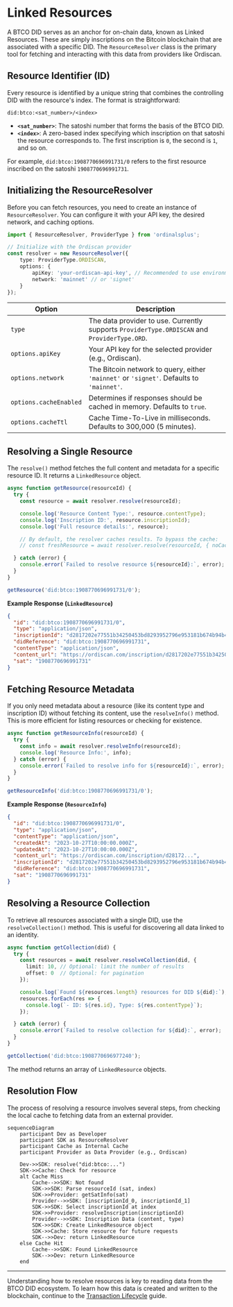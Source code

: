 # Linked Resources

A BTCO DID serves as an anchor for on-chain data, known as Linked Resources. These are simply inscriptions on the Bitcoin blockchain that are associated with a specific DID. The `ResourceResolver` class is the primary tool for fetching and interacting with this data from providers like Ordiscan.

## Resource Identifier (ID)

Every resource is identified by a unique string that combines the controlling DID with the resource's index. The format is straightforward:

`did:btco:<sat_number>/<index>`

- **`<sat_number>`**: The satoshi number that forms the basis of the BTCO DID.
- **`<index>`**: A zero-based index specifying which inscription on that satoshi the resource corresponds to. The first inscription is `0`, the second is `1`, and so on.

For example, `did:btco:1908770696991731/0` refers to the first resource inscribed on the satoshi `1908770696991731`.

## Initializing the ResourceResolver

Before you can fetch resources, you need to create an instance of `ResourceResolver`. You can configure it with your API key, the desired network, and caching options.

```typescript
import { ResourceResolver, ProviderType } from 'ordinalsplus';

// Initialize with the Ordiscan provider
const resolver = new ResourceResolver({
    type: ProviderType.ORDISCAN,
    options: {
        apiKey: 'your-ordiscan-api-key', // Recommended to use environment variables
        network: 'mainnet' // or 'signet'
    }
});
```

| Option | Description |
|---|---|
| `type` | The data provider to use. Currently supports `ProviderType.ORDISCAN` and `ProviderType.ORD`. |
| `options.apiKey` | Your API key for the selected provider (e.g., Ordiscan). |
| `options.network` | The Bitcoin network to query, either `'mainnet'` or `'signet'`. Defaults to `'mainnet'`. |
| `options.cacheEnabled` | Determines if responses should be cached in memory. Defaults to `true`. |
| `options.cacheTtl` | Cache Time-To-Live in milliseconds. Defaults to 300,000 (5 minutes). |

## Resolving a Single Resource

The `resolve()` method fetches the full content and metadata for a specific resource ID. It returns a `LinkedResource` object.

```typescript
async function getResource(resourceId) {
  try {
    const resource = await resolver.resolve(resourceId);

    console.log('Resource Content Type:', resource.contentType);
    console.log('Inscription ID:', resource.inscriptionId);
    console.log('Full resource details:', resource);

    // By default, the resolver caches results. To bypass the cache:
    // const freshResource = await resolver.resolve(resourceId, { noCache: true });

  } catch (error) {
    console.error(`Failed to resolve resource ${resourceId}:`, error);
  }
}

getResource('did:btco:1908770696991731/0');
```

**Example Response (`LinkedResource`)**

```json
{
  "id": "did:btco:1908770696991731/0",
  "type": "application/json",
  "inscriptionId": "d2817202e77551b34250453bd8293952796e953181b674b94b4737a89154f652i0",
  "didReference": "did:btco:1908770696991731",
  "contentType": "application/json",
  "content_url": "https://ordiscan.com/inscription/d2817202e77551b34250453bd8293952796e953181b674b94b4737a89154f652i0",
  "sat": "1908770696991731"
}
```

## Fetching Resource Metadata

If you only need metadata about a resource (like its content type and inscription ID) without fetching its content, use the `resolveInfo()` method. This is more efficient for listing resources or checking for existence.

```typescript
async function getResourceInfo(resourceId) {
  try {
    const info = await resolver.resolveInfo(resourceId);
    console.log('Resource Info:', info);
  } catch (error) {
    console.error(`Failed to resolve info for ${resourceId}:`, error);
  }
}

getResourceInfo('did:btco:1908770696991731/0');
```

**Example Response (`ResourceInfo`)**

```json
{
  "id": "did:btco:1908770696991731/0",
  "type": "application/json",
  "contentType": "application/json",
  "createdAt": "2023-10-27T10:00:00.000Z",
  "updatedAt": "2023-10-27T10:00:00.000Z",
  "content_url": "https://ordiscan.com/inscription/d28172...",
  "inscriptionId": "d2817202e77551b34250453bd8293952796e953181b674b94b4737a89154f652i0",
  "didReference": "did:btco:1908770696991731",
  "sat": "1908770696991731"
}
```

## Resolving a Resource Collection

To retrieve all resources associated with a single DID, use the `resolveCollection()` method. This is useful for discovering all data linked to an identity.

```typescript
async function getCollection(did) {
  try {
    const resources = await resolver.resolveCollection(did, {
      limit: 10, // Optional: limit the number of results
      offset: 0  // Optional: for pagination
    });

    console.log(`Found ${resources.length} resources for DID ${did}:`);
    resources.forEach(res => {
      console.log(`- ID: ${res.id}, Type: ${res.contentType}`);
    });

  } catch (error) {
    console.error(`Failed to resolve collection for ${did}:`, error);
  }
}

getCollection('did:btco:1908770696977240');
```

The method returns an array of `LinkedResource` objects.

## Resolution Flow

The process of resolving a resource involves several steps, from checking the local cache to fetching data from an external provider.

```mermaid
sequenceDiagram
    participant Dev as Developer
    participant SDK as ResourceResolver
    participant Cache as Internal Cache
    participant Provider as Data Provider (e.g., Ordiscan)

    Dev->>SDK: resolve("did:btco:...")
    SDK->>Cache: Check for resource
    alt Cache Miss
        Cache-->>SDK: Not found
        SDK->>SDK: Parse resourceId (sat, index)
        SDK->>Provider: getSatInfo(sat)
        Provider-->>SDK: [inscriptionId_0, inscriptionId_1]
        SDK->>SDK: Select inscriptionId at index
        SDK->>Provider: resolveInscription(inscriptionId)
        Provider-->>SDK: Inscription Data (content, type)
        SDK->>SDK: Create LinkedResource object
        SDK->>Cache: Store resource for future requests
        SDK-->>Dev: return LinkedResource
    else Cache Hit
        Cache-->>SDK: Found LinkedResource
        SDK-->>Dev: return LinkedResource
    end
```

---

Understanding how to resolve resources is key to reading data from the BTCO DID ecosystem. To learn how this data is created and written to the blockchain, continue to the [Transaction Lifecycle](./core-concepts-transaction-lifecycle.md) guide.